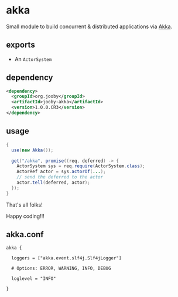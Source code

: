 # akka

Small module to build concurrent & distributed applications via [Akka](http://akka.io).

## exports
* An ```ActorSystem```

## dependency

```xml
<dependency>
  <groupId>org.jooby</groupId>
  <artifactId>jooby-akka</artifactId>
  <version>1.0.0.CR3</version>
</dependency>
```

## usage

```java
{
  use(new Akka());

  get("/akka", promise((req, deferred) -> {
    ActorSystem sys = req.require(ActorSystem.class);
    ActorRef actor = sys.actorOf(...);
    // send the deferred to the actor
    actor.tell(deferred, actor);
  });
}
```

That's all folks!

Happy coding!!!

## akka.conf

```properties
akka {

  loggers = ["akka.event.slf4j.Slf4jLogger"]

  # Options: ERROR, WARNING, INFO, DEBUG

  loglevel = "INFO"

}
```
